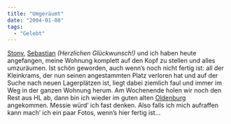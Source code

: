 ```yaml
---
title: "Umgeräumt"
date: "2004-01-08"
tags:
  - "Gelebt"
---
```


[Stony](http://stony.blogg.de/), [Sebastian](http://playground.verpixelt.de) _(Herzlichen Glückwunsch!)_ und ich haben heute angefangen, meine Wohnung komplett auf den Kopf zu stellen und alles umzuräumen. Ist schön geworden, auch wenn’s noch nicht fertig ist: all der Kleinkrams, der nun seinen angestammten Platz verloren hat und auf der Suche nach neuen Lagerplätzen ist, liegt dabei ziemlich faul und immer im Weg in der ganzen Wohnung herum. Am Wochenende holen wir noch den Rest aus HL ab, dann bin ich wieder im guten alten [Oldenburg](http://oldenburg.blogplan.de) angekommen. Messie würd’ ich fast denken. Also falls ich mich aufraffen kann mach’ ich ein paar Fotos, wenn’s hier fertig ist…
